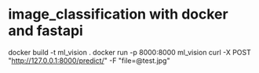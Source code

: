 # image_classification with docker and fastapi

docker build -t ml_vision .
docker run -p 8000:8000 ml_vision
curl -X POST "http://127.0.0.1:8000/predict/" -F "file=@test.jpg"
